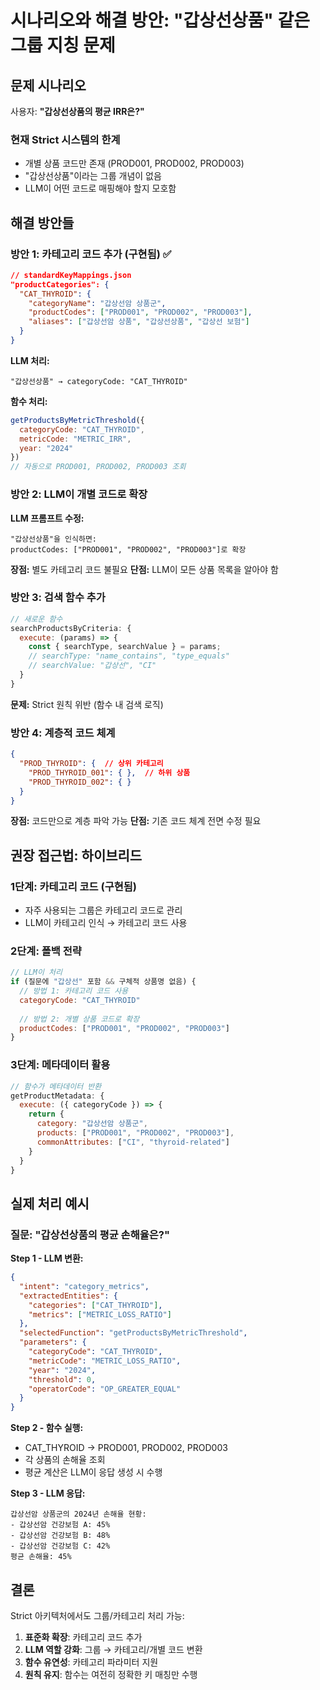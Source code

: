 # 시나리오와 해결 방안: "갑상선상품" 같은 그룹 지칭 문제

## 문제 시나리오

사용자: **"갑상선상품의 평균 IRR은?"**

### 현재 Strict 시스템의 한계
- 개별 상품 코드만 존재 (PROD001, PROD002, PROD003)
- "갑상선상품"이라는 그룹 개념이 없음
- LLM이 어떤 코드로 매핑해야 할지 모호함

## 해결 방안들

### 방안 1: 카테고리 코드 추가 (구현됨) ✅

```json
// standardKeyMappings.json
"productCategories": {
  "CAT_THYROID": {
    "categoryName": "갑상선암 상품군",
    "productCodes": ["PROD001", "PROD002", "PROD003"],
    "aliases": ["갑상선암 상품", "갑상선상품", "갑상선 보험"]
  }
}
```

**LLM 처리:**
```
"갑상선상품" → categoryCode: "CAT_THYROID"
```

**함수 처리:**
```javascript
getProductsByMetricThreshold({
  categoryCode: "CAT_THYROID",
  metricCode: "METRIC_IRR",
  year: "2024"
})
// 자동으로 PROD001, PROD002, PROD003 조회
```

### 방안 2: LLM이 개별 코드로 확장

**LLM 프롬프트 수정:**
```
"갑상선상품"을 인식하면:
productCodes: ["PROD001", "PROD002", "PROD003"]로 확장
```

**장점:** 별도 카테고리 코드 불필요
**단점:** LLM이 모든 상품 목록을 알아야 함

### 방안 3: 검색 함수 추가

```javascript
// 새로운 함수
searchProductsByCriteria: {
  execute: (params) => {
    const { searchType, searchValue } = params;
    // searchType: "name_contains", "type_equals"
    // searchValue: "갑상선", "CI"
  }
}
```

**문제:** Strict 원칙 위반 (함수 내 검색 로직)

### 방안 4: 계층적 코드 체계

```json
{
  "PROD_THYROID": {  // 상위 카테고리
    "PROD_THYROID_001": { },  // 하위 상품
    "PROD_THYROID_002": { }
  }
}
```

**장점:** 코드만으로 계층 파악 가능
**단점:** 기존 코드 체계 전면 수정 필요

## 권장 접근법: 하이브리드

### 1단계: 카테고리 코드 (구현됨)
- 자주 사용되는 그룹은 카테고리 코드로 관리
- LLM이 카테고리 인식 → 카테고리 코드 사용

### 2단계: 폴백 전략
```javascript
// LLM이 처리
if (질문에 "갑상선" 포함 && 구체적 상품명 없음) {
  // 방법 1: 카테고리 코드 사용
  categoryCode: "CAT_THYROID"
  
  // 방법 2: 개별 상품 코드로 확장
  productCodes: ["PROD001", "PROD002", "PROD003"]
}
```

### 3단계: 메타데이터 활용
```javascript
// 함수가 메타데이터 반환
getProductMetadata: {
  execute: ({ categoryCode }) => {
    return {
      category: "갑상선암 상품군",
      products: ["PROD001", "PROD002", "PROD003"],
      commonAttributes: ["CI", "thyroid-related"]
    }
  }
}
```

## 실제 처리 예시

### 질문: "갑상선상품의 평균 손해율은?"

**Step 1 - LLM 변환:**
```json
{
  "intent": "category_metrics",
  "extractedEntities": {
    "categories": ["CAT_THYROID"],
    "metrics": ["METRIC_LOSS_RATIO"]
  },
  "selectedFunction": "getProductsByMetricThreshold",
  "parameters": {
    "categoryCode": "CAT_THYROID",
    "metricCode": "METRIC_LOSS_RATIO",
    "year": "2024",
    "threshold": 0,
    "operatorCode": "OP_GREATER_EQUAL"
  }
}
```

**Step 2 - 함수 실행:**
- CAT_THYROID → PROD001, PROD002, PROD003
- 각 상품의 손해율 조회
- 평균 계산은 LLM이 응답 생성 시 수행

**Step 3 - LLM 응답:**
```
갑상선암 상품군의 2024년 손해율 현황:
- 갑상선암 건강보험 A: 45%
- 갑상선암 건강보험 B: 48%
- 갑상선암 건강보험 C: 42%
평균 손해율: 45%
```

## 결론

Strict 아키텍처에서도 그룹/카테고리 처리 가능:
1. **표준화 확장**: 카테고리 코드 추가
2. **LLM 역할 강화**: 그룹 → 카테고리/개별 코드 변환
3. **함수 유연성**: 카테고리 파라미터 지원
4. **원칙 유지**: 함수는 여전히 정확한 키 매칭만 수행